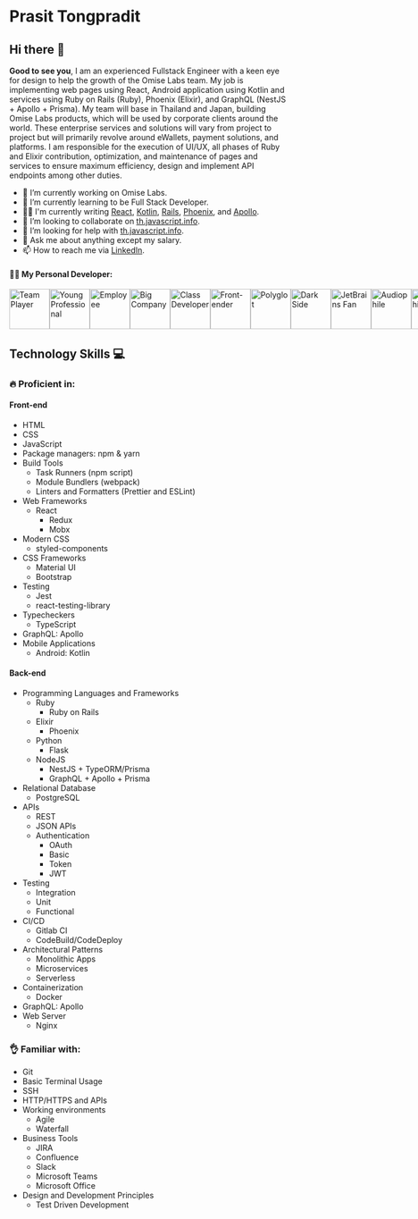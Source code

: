 # Prasit Tongpradit
## Hi there 👋

**Good to see you**, I am an experienced Fullstack Engineer with a keen eye for design to help the growth of the Omise Labs team. My job is implementing web pages using React, Android application using Kotlin and services using Ruby on Rails (Ruby), Phoenix (Elixir), and GraphQL (NestJS + Apollo + Prisma). My team will base in Thailand and Japan, building Omise Labs products, which will be used by corporate clients around the world. These enterprise services and solutions will vary from project to project but will primarily revolve around eWallets, payment solutions, and platforms. I am responsible for the execution of UI/UX, all phases of Ruby and Elixir contribution, optimization, and maintenance of pages and services to ensure maximum efficiency, design and implement API endpoints among other duties.

- 🔭 I’m currently working on Omise Labs.
- 🌱 I’m currently learning to be Full Stack Developer.
- ✍🏻 I'm currently writing [React](https://github.com/facebook/react), [Kotlin](https://github.com/JetBrains/kotlin), [Rails](https://github.com/rails/rails), [Phoenix](https://github.com/phoenixframework/phoenix), and [Apollo](https://github.com/apollographql/apollo-client).
- 👯 I’m looking to collaborate on [th.javascript.info](https://github.com/javascript-tutorial/th.javascript.info).
- 🤔 I’m looking for help with [th.javascript.info](https://github.com/javascript-tutorial/th.javascript.info).
- 💬 Ask me about anything except my salary.
- 📫 How to reach me via [LinkedIn](https://www.linkedin.com/in/prasit-tongpradit/).


#### 👨‍💻 My Personal Developer:

<div style="display: flex;">
  <img src="https://resources.jetbrains.com/storage/infographics/images/dv-2020/badge_team_player.svg" width="72" alt="Team Player">
  <img src="https://resources.jetbrains.com/storage/infographics/images/dv-2020/badge_young_professional.svg" width="72" alt="Young Professional">
  <img src="https://resources.jetbrains.com/storage/infographics/images/dv-2020/badge_employee.svg" width="72" alt="Employee">
  <img src="https://resources.jetbrains.com/storage/infographics/images/dv-2020/badge_big_company.svg" width="72" alt="Big Company">
  <img src="https://resources.jetbrains.com/storage/infographics/images/dv-2020/badge_class_developer.svg" width="72" alt="Class Developer">
  <img src="https://resources.jetbrains.com/storage/infographics/images/dv-2020/badge_front-ender.svg" width="72" alt="Front-ender">
  <img src="https://resources.jetbrains.com/storage/infographics/images/dv-2020/badge_polyglot.svg" width="72" alt="Polyglot">
  <img src="https://resources.jetbrains.com/storage/infographics/images/dv-2020/badge_dark_side.svg" width="72" alt="Dark Side">
  <img src="https://resources.jetbrains.com/storage/infographics/images/dv-2020/badge_jb_fan.svg" width="72" alt="JetBrains Fan">
  <img src="https://resources.jetbrains.com/storage/infographics/images/dv-2020/badge_audiophile.svg" width="72" alt="Audiophile">
  <img src="https://resources.jetbrains.com/storage/infographics/images/dv-2020/badge_bibliophile.svg" width="72" alt="Bibliophile">
  <img src="https://resources.jetbrains.com/storage/infographics/images/dv-2020/badge_gamer.svg" width="72" alt="Gamer">
</div>


## Technology Skills 💻

### 🔥 Proficient in:

#### Front-end

- HTML
- CSS
- JavaScript
- Package managers: npm & yarn
- Build Tools
  - Task Runners (npm script)
  - Module Bundlers (webpack)
  - Linters and Formatters (Prettier and ESLint)
- Web Frameworks
  - React
    - Redux
    - Mobx
- Modern CSS
  - styled-components
- CSS Frameworks
  - Material UI
  - Bootstrap
- Testing
  - Jest
  - react-testing-library
- Typecheckers
  - TypeScript
- GraphQL: Apollo
- Mobile Applications
  - Android: Kotlin

#### Back-end

- Programming Languages and Frameworks
  - Ruby
    - Ruby on Rails
  - Elixir
    - Phoenix
  - Python
    - Flask
  - NodeJS
    - NestJS + TypeORM/Prisma
    - GraphQL + Apollo + Prisma
- Relational Database
  - PostgreSQL
- APIs
  - REST
  - JSON APIs
  - Authentication
    - OAuth
    - Basic
    - Token
    - JWT
- Testing
  - Integration
  - Unit
  - Functional
- CI/CD
  - Gitlab CI
  - CodeBuild/CodeDeploy
- Architectural Patterns
  - Monolithic Apps
  - Microservices
  - Serverless
- Containerization
  - Docker
- GraphQL: Apollo
- Web Server
  - Nginx
  
### 👌 Familiar with:

- Git
- Basic Terminal Usage
- SSH
- HTTP/HTTPS and APIs
- Working environments
  - Agile
  - Waterfall
- Business Tools
  - JIRA
  - Confluence
  - Slack
  - Microsoft Teams
  - Microsoft Office
- Design and Development Principles
  - Test Driven Development

<!--
**EpicHigh/Epichigh** is a ✨ _special_ ✨ repository because its `README.md` (this file) appears on your GitHub profile.

Here are some ideas to get you started:

- 🔭 I’m currently working on ...
- 🌱 I’m currently learning ...
- 👯 I’m looking to collaborate on ...
- 🤔 I’m looking for help with ...
- 💬 Ask me about ...
- 📫 How to reach me: ...
- 😄 Pronouns: ...
- ⚡ Fun fact: ...
-->
